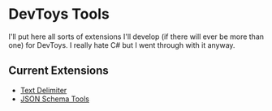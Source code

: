 # DevToys Tools
I'll put here all sorts of extensions I'll develop (if there will ever be more than one) for DevToys.
I really hate C# but I went through with it anyway. 

## Current Extensions
* [Text Delimiter](TextDelimiter/README.md)
* [JSON Schema Tools](JSONSchema/README.md)